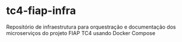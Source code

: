 # tc4-fiap-infra
Repositório de infraestrutura para orquestração e documentação dos microserviços do projeto FIAP TC4 usando Docker Compose

